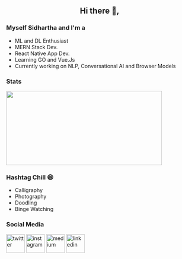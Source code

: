 <h2 align = 'center'>Hi there 👋, </h2>

###  Myself Sidhartha and I'm a

- ML and DL Enthusiast
- MERN Stack Dev.
- React Native App Dev.
- Learning GO and Vue.Js
- Currently working on NLP, Conversational AI and Browser Models

### Stats
<p align="">
<img src="https://github-readme-stats.vercel.app/api?username=ahtrahdis7&show_icons=true" height = "200" width="420" />
<!-- <img src="https://github-readme-stats.vercel.app/api/top-langs/?username=ahtrahdis7&layout=compact&show_icons=true" alt="languages" height = "200" width="351"> -->
</p>


### Hashtag Chill 😄
- Calligraphy
- Photography
- Doodling
- Binge Watching

### Social Media

<p align="left">
<a href="https://twitter.com/SidMallick7" target="_blank"><img src="https://img.icons8.com/color/96/000000/twitter-squared.png" width="50px" alt="twitter"/></a>	
<a href="https://www.instagram.com/sidmallick7/" target="_blank"><img src="https://img.icons8.com/color/96/000000/instagram-new.png" width="50px" alt="instagram"/></a>	
<!-- <a href="https://open.spotify.com/user/4tvdophd9tr3l0d0e7y3yoq9x"><img src="https://img.icons8.com/color/96/000000/spotify--v1.png" width="50px" alt="spotify"/></a>	 -->
<!-- <a href="https://steamcommunity.com/id/ashmal47/"><img src="https://img.icons8.com/fluent/96/000000/steam.png" width="50px" alt="steam"/></a>	 -->
<a href="https://medium.com/@sidharthabiki" target="_blank"><img src="https://img.icons8.com/color/96/000000/medium.png" width="50px" alt="medium"/></a>	
<a href="https://www.linkedin.com/in/mallicksidhartha7/" target="_blank"><img src="https://img.icons8.com/color/96/000000/linkedin.png" width="50px" alt="linkedin"/></a>
</p>

<!-- <img src="https://visitor-badge.glitch.me/badge?page_id=ahtrahdis7.ahtrahdis7" height="25px" vertical-align="center" > -->
